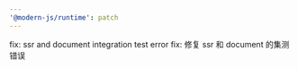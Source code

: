```yaml
---
'@modern-js/runtime': patch
---
```


fix: ssr and document integration test error
fix: 修复 ssr 和 document 的集测错误

